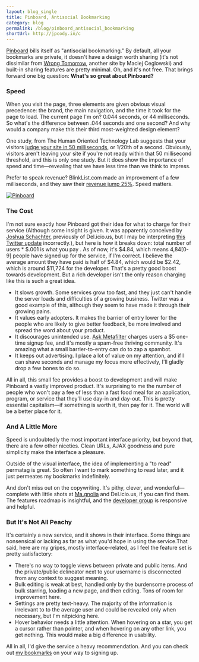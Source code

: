 ```yaml
---
layout: blog_single
title: Pinboard, Antisocial Bookmarking
category: blog
permalink: /blog/pinboard_antisocial_bookmarking
shortUrl: http://jpcody.in/c
---
```

<p><a href="http://pinboard.in/">Pinboard</a> bills itself as "antisocial bookmarking." By default, all your bookmarks are private, it doesn't have a design worth sharing (it's not dissimilar from <a href="http://wrongtomorrow.com/">Wrong Tomorrow</a>, another site by Maciej Ceglowski) and built-in sharing features are pretty minimal. Oh, and it's not free. That brings forward one big question: <strong>What's so great about Pinboard?</strong></p>
<h3>Speed</h3>
<p>When you visit the page, three elements are given obvious visual precedence: the brand, the main navigation, and the time it took for the page to load. The current page I'm on? 0.044 seconds, or 44 milliseconds. So what's the difference between .044 seconds and one second? And why would a company make this their third most-weighted design element?</p>
<p>One study, from The Human Oriented Technology Lab suggests that your visitors <a href="http://www.carleton.ca/hotlab/Abstracts/LindgaardG.FernandesG.Dud.html">judge your site in 50 milliseconds</a>, or 1/20th of a second. Obviously, visitors aren't leaving your site if you're not ready within that 50 millisecond threshold, and this is only one study. But it does show the importance of speed and time—revealing that we have less time than we think to impress.</p>
<p>Prefer to speak revenue? BlinkList.com made an improvement of a few milliseconds, and they saw their <a href="http://blog.mindvalleylabs.com/gone-in-4-seconds-why-your-page-load-speed-matters/176/">revenue jump 25%</a>. Speed matters.</p>
<a href="/images/blog-img/2009-07-17-pinboardbig.jpg" class="image group"><img src="/images/blog-img/2009-07-17-pinboardsmall.jpg" alt="Pinboard" class="center"></a>
<h3>The Cost</h3>
<p>I'm not sure exactly how Pinboard got their idea for what to charge for their service (Although some insight is given. It was apparently conceived by <a href="http://en.wikipedia.org/wiki/Joshua_Schachter">Joshua Schachter</a>, previously of Del.icio.us, but I may be interpreting <a href="http://twitter.com/PinboardIN/statuses/2629590295">this Twitter update</a> incorrectly.), but here is how it breaks down: total number of users * $.001 is what you pay . As of now, it's $4.84, which means 4,84[0-9] people have signed up for the service, if I'm correct. I believe the average amount they have paid is half of $4.84, which would be $2.42, which is around $11,724 for the developer. That's a pretty good boost towards development. But a rich developer isn't the only reason charging like this is such a great idea.</p>
<ul>
    <li>It slows growth. Some services grow too fast, and they just can't handle the server loads and difficulties of a growing business. Twitter was a good example of this, although they seem to have made it through their growing pains.</li>
    <li>It values early adopters. It makes the barrier of entry lower for the people who are likely to give better feedback, be more involved and spread the word about your product.</li>
    <li>It discourages unintended use. <a href="http://ask.metafilter.com/">Ask Metafilter</a> charges users a $5 one-time signup fee, and it's mostly a spam-free thriving community. It's amazing what a small barrier-to-entry can do to zap a spambot.</li>
    <li>It keeps out advertising. I place a lot of value on my attention, and if I can shave seconds and manage my focus more effectively, I'll gladly drop a few bones to do so.</li>
</ul>
<p>All in all, this small fee provides a boost to development and will make Pinboard a vastly improved product. It's surprising to me the number of people who won't pay a fee of less than a fast food meal for an application, program, or service that they'll use day-in and day-out. This is pretty essential capitalism—if something is worth it, then pay for it. The world will be a better place for it.</p>
<h3>And A Little More</h3>
<p>Speed is undoubtedly the most important interface priority, but beyond that, there are a few other niceties. Clean URLs, AJAX goodness and pure simplicity make the interface a pleasure.</p>
<p>Outside of the visual interface, the idea of implementing a "to read" permatag is great. So often I want to mark something to read later, and it just permeates my bookmarks indefinitely.</p>
<p>And don't miss out on the copywriting. It's pithy, clever, and wonderful&mdash;complete with little shots at <a href="http://corvusconsulting.ca/2009/02/ma-gnolias-bad-day/">Ma.gnolia</a> and Del.icio.us, if you can find them. The features roadmap is insightful, and the <a href="http://groups.google.com/group/pinboard-dev/">developer group</a> is responsive and helpful.</p>
<h3>But It's Not All Peachy</h3>
<p>It's certainly a new service, and it shows in their interface. Some things are nonsensical or lacking as far as what you'd hope in using the service.That said, here are my gripes, mostly interface-related, as I feel the feature set is pretty satisfactory:</p>
<ul>
    <li>There's no way to toggle views between private and public items. And the private/public delineator next to your username is disconnected from any context to suggest meaning.</li>
    <li>Bulk editing is weak at best, handled only by the burdensome process of bulk starring, loading a new page, and then editing. Tons of room for improvement here.</li>
    <li>Settings are pretty text-heavy. The majority of the information is irrelevant to to the average user and could be revealed only when necessary, but I'm nitpicking here.</li>
    <li>Hover behavior needs a little attention. When hovering on a star, you get a cursor rather than pointer, and when hovering on any other link, you get nothing. This would make a big difference in usability.</li>
</ul>
<p>All in all, I'd give the service a heavy recommendation. And you can check out <a href="http://pinboard.in/u:jpcody/">my bookmarks</a> on your way to signing up.</p>